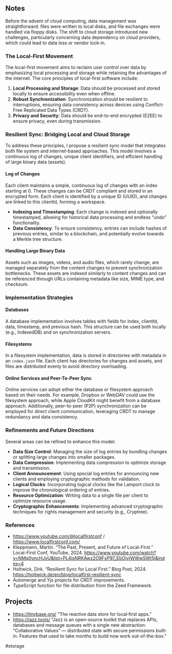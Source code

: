 ## Notes

Before the advent of cloud computing, data management was straightforward: files were written to local disks, and file exchanges were handled via floppy disks. The shift to cloud storage introduced new challenges, particularly concerning data dependency on cloud providers, which could lead to data loss or vendor lock-in.

### The Local-First Movement

The local-first movement aims to reclaim user control over data by emphasizing local processing and storage while retaining the advantages of the internet. The core principles of local-first software include:

1. **Local Processing and Storage**: Data should be processed and stored locally to ensure accessibility even when offline.
2. **Robust Synchronization**: Synchronization should be resilient to interruptions, ensuring data consistency across devices using Conflict-Free Replicated Data Types (CRDT).
3. **Privacy and Security**: Data should be end-to-end encrypted (E2EE) to ensure privacy, even during transmission.

### Resilient Sync: Bridging Local and Cloud Storage

To address these principles, I propose a resilient sync model that integrates both file system and internet-based approaches. This model involves a continuous log of changes, unique client identifiers, and efficient handling of large binary data (assets).

#### Log of Changes

Each client maintains a simple, continuous log of changes with an index starting at 0. These changes can be CRDT compliant and stored in an encrypted form. Each client is identified by a unique ID (UUID), and changes are linked to this clientId, forming a workspace.

- **Indexing and Timestamping**: Each change is indexed and optionally timestamped, allowing for historical data processing and endless “undo” functionality.
- **Data Consistency**: To ensure consistency, entries can include hashes of previous entries, similar to a blockchain, and potentially evolve towards a Merkle tree structure.

#### Handling Large Binary Data

Assets such as images, videos, and audio files, which rarely change, are managed separately from the content changes to prevent synchronization bottlenecks. These assets are indexed similarly to content changes and can be referenced through URLs containing metadata like size, MIME type, and checksum.

### Implementation Strategies

#### Databases

A database implementation involves tables with fields for index, clientId, data, timestamp, and previous hash. This structure can be used both locally (e.g., IndexedDB) and on synchronization servers.

#### Filesystems

In a filesystem implementation, data is stored in directories with metadata in an `index.json` file. Each client has directories for changes and assets, and files are distributed evenly to avoid directory overloading.

#### Online Services and Peer-To-Peer Sync

Online services can adopt either the database or filesystem approach based on their needs. For example, Dropbox or WebDAV could use the filesystem approach, while Apple CloudKit might benefit from a database approach. Additionally, peer-to-peer (P2P) synchronization can be employed for direct client communication, leveraging CRDT to manage redundancy and data consistency.

### Refinements and Future Directions

Several areas can be refined to enhance this model:

- **Data Size Control**: Managing the size of log entries by bundling changes or splitting large changes into smaller packages.
- **Data Compression**: Implementing data compression to optimize storage and transmission.
- **Client Announcement**: Using special log entries for announcing new clients and employing cryptographic methods for validation.
- **Logical Clocks**: Incorporating logical clocks like the Lamport clock to improve the chronological ordering of entries.
- **Resource Optimization**: Writing data to a single file per client to optimize resource usage.
- **Cryptographic Enhancements**: Implementing advanced cryptographic techniques for rights management and security (e.g., Cryptree).

### References

- https://www.youtube.com/@localfirstconf / https://www.localfirstconf.com/
- Kleppmann, Martin. “The Past, Present, and Future of Local-First.” Local-First Conf, YouTube, 2024. https://www.youtube.com/watch?v=NMq0vncHJvU&list=PL4isNRKAwz2O9FxP97_EbOivIWWwSWt5j&index=4
- Holtwick, Dirk. “Resilient Sync for Local First.” Blog Post, 2024. https://holtwick.de/en/blog/localfirst-resilient-sync
- Automerge and Yjs projects for CRDT improvements.
- TypeScript function for file distribution from the Zeed Framework.

## Projects

- https://tinybase.org/ "The reactive data store for local‑first apps."
- https://jazz.tools/  "Jazz is an open-source toolkit that replaces APIs, databases and message queues with a single new abstraction: “Collaborative Values” — distributed state with secure permissions built-in. Features that used to take months to build now work out-of-the-box."

<!-- Keywords -->
#storage
<!-- /Keywords -->
